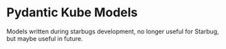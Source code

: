 # Pydantic Kube Models

Models written during starbugs development, no longer useful for Starbug, but maybe useful in future.
